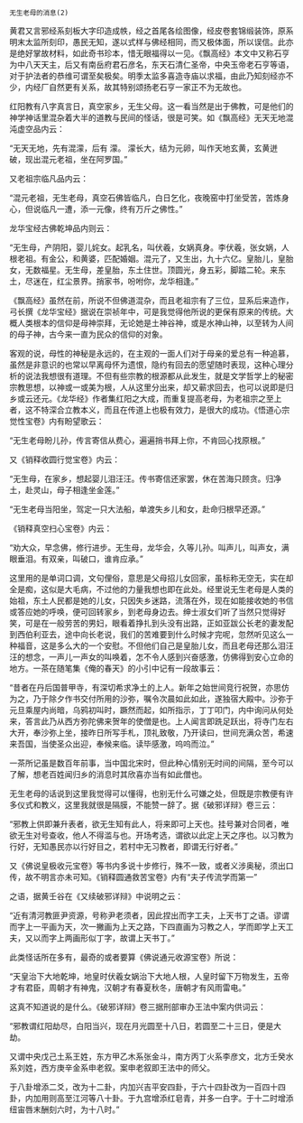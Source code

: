     无生老母的消息(2) 

   黄君又言邪经系刻板大字印造成帙，经之首尾各绘图像，经皮卷套锦缎装饰，原系明末太监所刻印，愚民无知，遂以式样与佛经相同，而又极体面，所以误信。此亦是绝好掌故材料，如此奇书珍本，惜无眼福得以一见。《飘高经》本文中又称石亨为中八天天主，后又有南岳府君石彦名，东天石清仁圣帝，中央玉帝老石亨等语，对于护法者的恭维可谓至矣极矣。明季太监多喜造寺庙以求福，由此乃知刻经亦不少，内经厂自然更有关系，故其特别颂扬老石亨一家正不为无故也。

   红阳教有八字真言日，真空家乡，无生父母。这一看当然是出于佛教，可是他们的神学神话里混杂着大半的道教与民间的怪话，很是可笑。如《飘高经》无天无地混沌虚空品内云：

   “无天无地，先有混濛，后有 濛。 濛长大，结为元卵，叫作天地玄黄，玄黄迸破，现出混元老祖，坐在阿罗国。”

   又老祖宗临凡品内云：

   “混元老祖，无生老母，真空石佛皆临凡，白日乞化，夜晚窑中打坐受苦，苦炼身心，但说临凡一遭，添一元像，终有万斤之佛性。”

   龙华宝经古佛乾坤品内则云：

   “无生母，产阴阳，婴儿姹女。起乳名，叫伏羲，女娲真身。李伏羲，张女娲，人根老祖。有金公，和黄婆，匹配婚姻。混元了，又生出，九十六亿。皇胎儿，皇胎女，无数福星。无生母，差皇胎，东土住世。顶圆光，身五彩，脚踏二轮。来东土，尽迷在，红尘景界。捎家书，吩咐你，龙华相逢。”

   《飘高经》虽然在前，所说不但佛道混杂，而且老祖宗有了三位，显系后来造作，弓长撰《龙华宝经》据说在崇祯年中，可是我觉得他所说的更保有原来的传统。大概人类根本的信仰是母神崇拜，无论她是土神谷神，或是水神山神，以至转为人间的母子神，古今来一直为民众的信仰的对象。

   客观的说，母性的神秘是永远的，在主观的一面人们对于母亲的爱总有一种追慕，虽然是非意识的也常以早离母怀为遗恨，隐约有回去的愿望随时表现，这种心理分析的说法我想很有道理。不但有些宗教的根源都从此发生，就是文学哲学上的秘密宗教思想，以神或一或美为根，人从这里分出来，却又蕲求回去，也可以说即是归乡或云还元。《龙华经》作者集红阳之大成，而重复提高老母，为老祖宗之至上者，这不特深合立教本义，而且在传道上也极有效力，是很大的成功。《悟道心宗觉性宝卷》内有盼望歌云：

   “无生老母盼儿孙，传言寄信从费心，遍遍捎书拜上你，不肯回心找原根。”

   又《销释收圆行觉宝卷》内云：

   “无生母，在家乡，想起婴儿泪汪汪。传书寄信还家罢，休在苦海只顾贪。归净土，赴灵山，母子相逢坐金莲。”

   “无生老母当阳坐，驾定一只大法船，单渡失乡儿和女，赴命归根早还源。”

   《销释真空扫心宝卷》内云：

   “劝大众，早念佛，修行进步。无生母，龙华会，久等儿孙。叫声儿，叫声女，满眼垂泪。有双亲，叫破口，谁肯应承。”

   这里用的是单词口调，文句俚俗，意思是父母招儿女回家，虽标称无空无，实在却全是痴，这似是大毛病，不过他的力量我想也即在此处。经里说无生老母是人类的始祖，东土人民都是她的儿女，只因失乡迷路，流落在外，现在如能接收她的书信或答应她的呼唤，便可回转家乡，到老母身边去。绅士淑女们听了当然只觉得好笑，可是在一般劳苦的男妇，眼看着挣扎到头没有出路，正如亚跋公长老的妻发配到西伯利亚去，途中向长老说，我们的苦难要到什么时候才完呢，忽然听见这么一种福音，这是多么大的一个安慰。不但他们自己是皇胎儿女，而且老母还那么泪汪汪的想念，一声儿一声女的叫唤着，怎不令人感到兴奋感激，仿佛得到安心立命的地方。一茶在随笔集《俺的春天》的小引中记有一段故事云：

   “昔者在丹后国普甲寺，有深切希求净土的上人。新年之始世间竞行祝贺，亦思仿为之，乃于除夕作书交付所用的沙弥，嘱令次晨如此如此，遂独宿大殿中。沙弥于元旦乘屋内尚暗，乌鸦初叫时，蹶然而起，如所指示，丁丁叩门，内中询问从何处来，答言此乃从西方弥陀佛来贺年的使僧是也。上人闻言即跣足跃出，将寺门左右大开，奉沙弥上坐，接昨日所写手札，顶礼致敬，乃开读曰，世间充满众苦，希速来吾国，当使圣众出迎，奉候来临。读毕感激，呜呜而泣。”

   一茶所记虽是数百年前事，当中国北宋时，但此种心情别无时间的间隔，至今可以了解，想老百姓闻归乡的消息时其欣喜亦当有如此僧也。

   无生老母的话说到这里我觉得可以懂得，也别无什么可嫌之处，但既是宗教便有许多仪式和教义，这里我就很是隔膜，不能赞一辞了。据《破邪详辩》卷三云：

   “邪教上供即兼升表者，欲无生知有此人，将来即可上天也。挂号兼对合同者，唯欲无生对号查收，他人不得滥与也。开场考选，谓欲以此定上天之序也。以习教为行好，无知愚民亦以行好目之，若村中无习教者，即谓无行好者。”

   又《佛说皇极收元宝卷》等书内多说十步修行，殊不一致，或者义涉奥秘，须出口传，故不明言亦未可知。《销释圆通救苦宝卷》内有“夫子传流学而第一”

   之语，据黄壬谷在《又续破邪详辩》中说明之云：

   “近有清河教匪尹资源，号称尹老须者，因此捏出而字工夫，上天书丁之语。谬谓而字上一平画为天，次一撇画为上天之路，下四直画为习教之人，学而即学上天工夫，又以而字上两画形似丁字，故谓上天书丁。”

   此类怪话所在多有，最奇的或者要算《佛说通元收源宝卷》所说：

   “天皇治下大地乾坤，地皇时伏羲女娲治下大地人根，人皇时留下万物发生，五帝才有君臣，周朝才有神鬼，汉朝才有春夏秋冬，唐朝才有风雨雷电。”

   这真不知道说的是什么。《破邪详辩》卷三据刑部审办王法中案内供词云：

   “邪教谓红阳劫尽，白阳当兴，现在月光圆至十八日，若圆至二十三日，便是大劫。

   又谓中央戊己土系王姓，东方甲乙木系张金斗，南方丙丁火系李彦文，北方壬癸水系刘姓，西方庚辛金系申老叙。案申老叙即王法中的师父。

   于八卦增添二爻，改为十二卦，内加兴吉平安四卦，于六十四卦改为一百四十四卦，内加用则高至江河等八十卦。于九宫增添红皂青，并多一白字。于十二时增添纽宙唇末酬刻六时，为十八时。”

